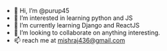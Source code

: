 - 👋 Hi, I’m @purup45
- 👀 I’m interested in learning python and JS
- 🌱 I’m currently learning Django and ReactJS
- 💞️ I’m looking to collaborate on anything interesting.
- 📫 reach me  at mishraj436@gmail.com

<!---
purup45/purup45 is a ✨ special ✨ repository because its `README.md` (this file) appears on your GitHub profile.
You can click the Preview link to take a look at your changes.
--->
